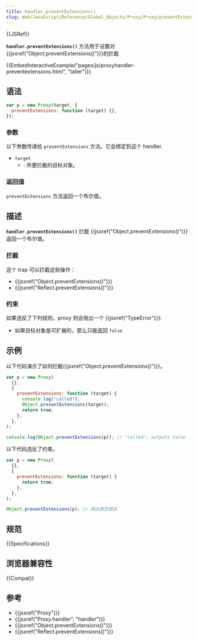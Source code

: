 ```yaml
---
title: handler.preventExtensions()
slug: Web/JavaScript/Reference/Global_Objects/Proxy/Proxy/preventExtensions
---
```


{{JSRef}}

**`handler.preventExtensions()`** 方法用于设置对{{jsxref("Object.preventExtensions()")}}的拦截

{{EmbedInteractiveExample("pages/js/proxyhandler-preventextensions.html", "taller")}}

## 语法

```js
var p = new Proxy(target, {
  preventExtensions: function (target) {},
});
```

### 参数

以下参数传递给 `preventExtensions` 方法。它会绑定到这个 handler.

- `target`
  - : 所要拦截的目标对象。

### 返回值

`preventExtensions` 方法返回一个布尔值。

## 描述

**`handler.preventExtensions()`** 拦截 {{jsxref("Object.preventExtensions()")}}返回一个布尔值。

### 拦截

这个 trap 可以拦截这些操作：

- {{jsxref("Object.preventExtensions()")}}
- {{jsxref("Reflect.preventExtensions()")}}

### 约束

如果违反了下列规则，proxy 则会抛出一个 {{jsxref("TypeError")}}:

- 如果目标对象是可扩展的，那么只能返回 `false`

## 示例

以下代码演示了如何拦截{{jsxref("Object.preventExtensions()")}}。

```js
var p = new Proxy(
  {},
  {
    preventExtensions: function (target) {
      console.log("called");
      Object.preventExtensions(target);
      return true;
    },
  },
);

console.log(Object.preventExtensions(p)); // "called"; outputs false
```

以下代码违反了约束。

```js
var p = new Proxy(
  {},
  {
    preventExtensions: function (target) {
      return true;
    },
  },
);

Object.preventExtensions(p); // 抛出类型错误
```

## 规范

{{Specifications}}

## 浏览器兼容性

{{Compat}}

## 参考

- {{jsxref("Proxy")}}
- {{jsxref("Proxy.handler", "handler")}}
- {{jsxref("Object.preventExtensions()")}}
- {{jsxref("Reflect.preventExtensions()")}}
